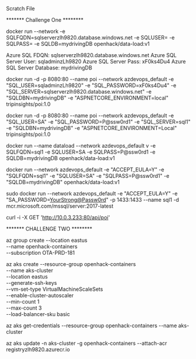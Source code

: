 Scratch File

******* Challenge One ********

docker run --network <networkname> -e SQLFQDN=sqlserverzlh9820.database.windows.net -e SQLUSER=<db-user> -e SQLPASS=<password> -e SQLDB=mydrivingDB openhack/data-load:v1

Azure SQL FDQN: sqlserverzlh9820.database.windows.net
Azure SQL Server User: sqladminzLh9820
Azure SQL Server Pass: xF0ks4Du4
Azure SQL Server Database: mydrivingDB

docker run -d -p 8080:80 --name poi --network azdevops_default -e "SQL_USER=sqladminzLh9820" -e "SQL_PASSWORD=xF0ks4Du4" -e "SQL_SERVER=sqlserverzlh9820.database.windows.net" -e "SQLDBN=mydrivingDB" -e "ASPNETCORE_ENVIRONMENT=local" tripinsights/poi:1.0



docker run -d -p 8080:80 --name poi --network azdevops_default -e "SQL_USER=SA" -e "SQL_PASSWORD=P@ssw0rd1" -e "SQL_SERVER=sql1" -e "SQLDBN=mydrivingDB" -e "ASPNETCORE_ENVIRONMENT=Local" tripinsights/poi:1.0

docker run --name dataload --network azdevops_default v -e SQLFQDN=sql1 -e SQLUSER=SA -e SQLPASS=P@ssw0rd1 -e SQLDB=mydrivingDB openhack/data-load:v1

docker run --network azdevops_default -e "ACCEPT_EULA=Y" -e "SQLFQDN=sql1" -e "SQLUSER=SA" -e "SQLPASS=P@ssw0rd1" -e "SQLDB=mydrivingDB" openhack/data-load:v1
 
sudo docker run --network azdevops_default -e "ACCEPT_EULA=Y" -e "SA_PASSWORD=<YourStrong@Passw0rd>" -p 1433:1433 --name sql1 -d mcr.microsoft.com/mssql/server:2017-latest

curl -i -X GET 'http://10.0.3.233:80/api/poi' 


******* CHALLENGE TWO ********

az group create --location eastus \
        --name openhack-containers \
        --subscription OTA-PRD-181

az aks create --resource-group openhack-containers \
        --name aks-cluster \
        --location eastus \
        --generate-ssh-keys \
        --vm-set-type VirtualMachineScaleSets \
        --enable-cluster-autoscaler \
        --min-count 1 \
        --max-count 3 \
        --load-balancer-sku basic 

az aks get-credentials --resource-group openhack-containers --name aks-cluster       

az aks update -n aks-cluster -g openhack-containers --attach-acr registryzlh9820.azurecr.io